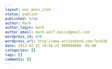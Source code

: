 ```yaml
---
layout: nav_menu_item
status: publish
published: true
author: Mark
author_login: mark
author_email: mark.wolf.music@gmail.com
wordpress_id: 638
wordpress_url: http://www.artiosband.com/?p=638
date: 2012-02-21 19:56:22.000000000 -05:00
categories: []
tags: []
comments: []
---
```

 
